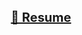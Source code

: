 <p align="center">
  <a href="https://topdogfound.github.io/topdogfound/" style="font-size:20px; font-weight:bold;">📄 Resume</a>
</p>
